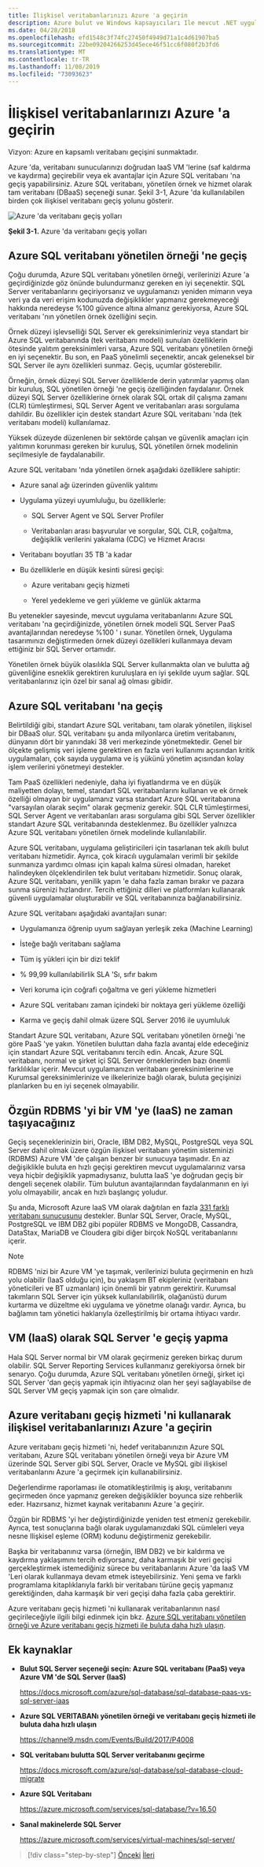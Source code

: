 ```yaml
---
title: İlişkisel veritabanlarınızı Azure 'a geçirin
description: Azure bulut ve Windows kapsayıcıları Ile mevcut .NET uygulamalarını modernleştirin | ilişkisel veritabanlarınızı Azure 'a geçirin
ms.date: 04/28/2018
ms.openlocfilehash: efd1548c3f74fc27450f4949d71a1c4d61907ba5
ms.sourcegitcommit: 22be09204266253d45ece46f51cc6f080f2b3fd6
ms.translationtype: MT
ms.contentlocale: tr-TR
ms.lasthandoff: 11/08/2019
ms.locfileid: "73093623"
---
```

# <a name="migrate-your-relational-databases-to-azure"></a>İlişkisel veritabanlarınızı Azure 'a geçirin

Vizyon: Azure en kapsamlı veritabanı geçişini sunmaktadır.

Azure 'da, veritabanı sunucularınızı doğrudan IaaS VM 'lerine (saf kaldırma ve kaydırma) geçirebilir veya ek avantajlar için Azure SQL veritabanı 'na geçiş yapabilirsiniz. Azure SQL veritabanı, yönetilen örnek ve hizmet olarak tam veritabanı (DBaaS) seçeneği sunar. Şekil 3-1, Azure 'da kullanılabilen birden çok ilişkisel veritabanı geçiş yolunu gösterir.

![Azure 'da veritabanı geçiş yolları](./media/image3-1.png)

**Şekil 3-1.** Azure 'da veritabanı geçiş yolları

## <a name="when-to-migrate-to-azure-sql-database-managed-instance"></a>Azure SQL veritabanı yönetilen örneği 'ne geçiş

Çoğu durumda, Azure SQL veritabanı yönetilen örneği, verilerinizi Azure 'a geçirdiğinizde göz önünde bulundurmanız gereken en iyi seçenektir. SQL Server veritabanlarını geçiriyorsanız ve uygulamanızı yeniden mimarın veya veri ya da veri erişim kodunuzda değişiklikler yapmanız gerekmeyeceği hakkında neredeyse %100 güvence altına almanız gerekiyorsa, Azure SQL veritabanı 'nın yönetilen örnek özelliğini seçin.

Örnek düzeyi işlevselliği SQL Server ek gereksinimleriniz veya standart bir Azure SQL veritabanında (tek veritabanı modeli) sunulan özelliklerin ötesinde yalıtım gereksinimleri varsa, Azure SQL veritabanı yönetilen örneği en iyi seçenektir. Bu son, en PaaS yönelimli seçenektir, ancak geleneksel bir SQL Server ile aynı özellikleri sunmaz. Geçiş, uçumlar gösterebilir.

Örneğin, örnek düzeyi SQL Server özelliklerde derin yatırımlar yapmış olan bir kuruluş, SQL yönetilen örneği 'ne geçiş özelliğinden faydalanır. Örnek düzeyi SQL Server özelliklerine örnek olarak SQL ortak dil çalışma zamanı (CLR) tümleştirmesi, SQL Server Agent ve veritabanları arası sorgulama dahildir. Bu özellikler için destek standart Azure SQL veritabanı 'nda (tek veritabanı modeli) kullanılamaz.

Yüksek düzeyde düzenlenen bir sektörde çalışan ve güvenlik amaçları için yalıtımın korunması gereken bir kuruluş, SQL yönetilen örnek modelinin seçilmesiyle de faydalanabilir.

Azure SQL veritabanı 'nda yönetilen örnek aşağıdaki özelliklere sahiptir:

- Azure sanal ağı üzerinden güvenlik yalıtımı

- Uygulama yüzeyi uyumluluğu, bu özelliklerle:

  - SQL Server Agent ve SQL Server Profiler

  - Veritabanları arası başvurular ve sorgular, SQL CLR, çoğaltma, değişiklik verilerini yakalama (CDC) ve Hizmet Aracısı

- Veritabanı boyutları 35 TB 'a kadar

- Bu özelliklerle en düşük kesinti süresi geçişi:

  - Azure veritabanı geçiş hizmeti

  - Yerel yedekleme ve geri yükleme ve günlük aktarma

Bu yetenekler sayesinde, mevcut uygulama veritabanlarını Azure SQL veritabanı 'na geçirdiğinizde, yönetilen örnek modeli SQL Server PaaS avantajlarından neredeyse %100 ' ı sunar. Yönetilen örnek, Uygulama tasarımınızı değiştirmeden örnek düzeyi özellikleri kullanmaya devam ettiğiniz bir SQL Server ortamıdır.

Yönetilen örnek büyük olasılıkla SQL Server kullanmakta olan ve bulutta ağ güvenliğine esneklik gerektiren kuruluşlara en iyi şekilde uyum sağlar. SQL veritabanlarınız için özel bir sanal ağ olması gibidir.

## <a name="when-to-migrate-to-azure-sql-database"></a>Azure SQL veritabanı 'na geçiş

Belirtildiği gibi, standart Azure SQL veritabanı, tam olarak yönetilen, ilişkisel bir DBaaS olur. SQL veritabanı şu anda milyonlarca üretim veritabanını, dünyanın dört bir yanındaki 38 veri merkezinde yönetmektedir. Genel bir ölçekte gelişmiş veri işleme gerektiren en fazla veri kullanımı açısından kritik uygulamaları, çok sayıda uygulama ve iş yükünü yönetim açısından kolay işlem verilerini yönetmeyi destekler.

Tam PaaS özellikleri nedeniyle, daha iyi fiyatlandırma ve en düşük maliyetten dolayı, temel, standart SQL veritabanlarını kullanan ve ek örnek özelliği olmayan bir uygulamanız varsa standart Azure SQL veritabanına "varsayılan olarak seçim" olarak geçmeniz gerekir. SQL CLR tümleştirmesi, SQL Server Agent ve veritabanları arası sorgulama gibi SQL Server özellikler standart Azure SQL veritabanında desteklenmez. Bu özellikler yalnızca Azure SQL veritabanı yönetilen örnek modelinde kullanılabilir.

Azure SQL veritabanı, uygulama geliştiricileri için tasarlanan tek akıllı bulut veritabanı hizmetidir. Ayrıca, çok kiracılı uygulamaları verimli bir şekilde sunmanıza yardımcı olması için kapalı kalma süresi olmadan, hareket halindeyken ölçeklendirilen tek bulut veritabanı hizmetidir. Sonuç olarak, Azure SQL veritabanı, yenilik yapın 'e daha fazla zaman bırakır ve pazara sunma sürenizi hızlandırır. Tercih ettiğiniz dilleri ve platformları kullanarak güvenli uygulamalar oluşturabilir ve SQL veritabanınıza bağlanabilirsiniz.

Azure SQL veritabanı aşağıdaki avantajları sunar:

- Uygulamanıza öğrenip uyum sağlayan yerleşik zeka (Machine Learning)

- İsteğe bağlı veritabanı sağlama

- Tüm iş yükleri için bir dizi teklif

- % 99,99 kullanılabilirlik SLA 'Sı, sıfır bakım

- Veri koruma için coğrafi çoğaltma ve geri yükleme hizmetleri

- Azure SQL veritabanı zaman içindeki bir noktaya geri yükleme özelliği

- Karma ve geçiş dahil olmak üzere SQL Server 2016 ile uyumluluk

Standart Azure SQL veritabanı, Azure SQL veritabanı yönetilen örneği 'ne göre PaaS 'ye yakın. Yönetilen buluttan daha fazla avantaj elde edeceğiniz için standart Azure SQL veritabanını tercih edin. Ancak, Azure SQL veritabanı, normal ve şirket içi SQL Server örneklerinden bazı önemli farklılıklar içerir. Mevcut uygulamanızın veritabanı gereksinimlerine ve Kurumsal gereksinimlerinize ve ilkelerinize bağlı olarak, buluta geçişinizi planlarken bu en iyi seçenek olmayabilir.

## <a name="when-to-move-your-original-rdbms-to-a-vm-iaas"></a>Özgün RDBMS 'yi bir VM 'ye (IaaS) ne zaman taşıyacağınız

Geçiş seçeneklerinizin biri, Oracle, IBM DB2, MySQL, PostgreSQL veya SQL Server dahil olmak üzere özgün ilişkisel veritabanı yönetim sisteminizi (RDBMS) Azure VM 'de çalışan benzer bir sunucuya taşımadır. En az değişiklikle buluta en hızlı geçişi gerektiren mevcut uygulamalarınız varsa veya hiçbir değişiklik yapmadıysanız, bulutta IaaS 'ye doğrudan geçiş bir dengeli seçenek olabilir. Tüm bulutun avantajlarından faydalanmanın en iyi yolu olmayabilir, ancak en hızlı başlangıç yoludur.

Şu anda, Microsoft Azure IaaS VM olarak dağıtılan en fazla [331 farklı veritabanı sunucusunu](https://azuremarketplace.microsoft.com/marketplace/apps/category/databases?page=1&subcategories=databases-all) destekler. Bunlar SQL Server, Oracle, MySQL, PostgreSQL ve IBM DB2 gibi popüler RDBMS ve MongoDB, Cassandra, DataStax, MariaDB ve Cloudera gibi diğer birçok NoSQL veritabanlarını içerir.

> [!NOTE]
> RDBMS 'nizi bir Azure VM 'ye taşımak, verilerinizi buluta geçirmenin en hızlı yolu olabilir (IaaS olduğu için), bu yaklaşım BT ekipleriniz (veritabanı yöneticileri ve BT uzmanları) için önemli bir yatırım gerektirir. Kurumsal takımların SQL Server için yüksek kullanılabilirlik, olağanüstü durum kurtarma ve düzeltme eki uygulama ve yönetme olanağı vardır. Ayrıca, bu bağlamın tam yönetici haklarıyla özelleştirilmiş bir ortama ihtiyacı vardır.

## <a name="when-to-migrate-to-sql-server-as-a-vm-iaas"></a>VM (IaaS) olarak SQL Server 'e geçiş yapma

Hala SQL Server normal bir VM olarak geçirmeniz gereken birkaç durum olabilir. SQL Server Reporting Services kullanmanız gerekiyorsa örnek bir senaryo. Çoğu durumda, Azure SQL veritabanı yönetilen örneği, şirket içi SQL Server 'dan geçiş yapmak için ihtiyacınız olan her şeyi sağlayabilse de SQL Server VM geçiş yapmak için son çare olmalıdır.

## <a name="use-azure-database-migration-service-to-migrate-your-relational-databases-to-azure"></a>Azure veritabanı geçiş hizmeti 'ni kullanarak ilişkisel veritabanlarınızı Azure 'a geçirin

Azure veritabanı geçiş hizmeti 'ni, hedef veritabanınızın Azure SQL veritabanı, Azure SQL veritabanı yönetilen örneği veya bir Azure VM üzerinde SQL Server gibi SQL Server, Oracle ve MySQL gibi ilişkisel veritabanlarını Azure 'a geçirmek için kullanabilirsiniz.

Değerlendirme raporlaması ile otomatikleştirilmiş iş akışı, veritabanını geçirmeden önce yapmanız gereken değişiklikler boyunca size rehberlik eder. Hazırsanız, hizmet kaynak veritabanını Azure 'a geçirir.

Özgün bir RDBMS 'yi her değiştirdiğinizde yeniden test etmeniz gerekebilir. Ayrıca, test sonuçlarına bağlı olarak uygulamanızdaki SQL cümleleri veya nesne Ilişkisel eşleme (ORM) kodunu değiştirmeniz gerekebilir.

Başka bir veritabanınız varsa (örneğin, IBM DB2) ve bir kaldırma ve kaydırma yaklaşımını tercih ediyorsanız, daha karmaşık bir veri geçişi gerçekleştirmek istemediğiniz sürece bu veritabanlarını Azure 'da IaaS VM 'Leri olarak kullanmaya devam etmek isteyebilirsiniz. Yeni şema ve farklı programlama kitaplıklarıyla farklı bir veritabanı türüne geçiş yapmanız gerektiğinden, daha karmaşık bir veri geçişi daha fazla çaba gerektirir.

Azure veritabanı geçiş hizmeti 'ni kullanarak veritabanlarının nasıl geçirileceğiyle ilgili bilgi edinmek için bkz. [Azure SQL veritabanı yönetilen örneği ve Azure veritabanı geçiş hizmeti ile buluta daha hızlı ulaşın](https://channel9.msdn.com/Events/Build/2017/P4008).

## <a name="additional-resources"></a>Ek kaynaklar

- **Bulut SQL Server seçeneği seçin: Azure SQL veritabanı (PaaS) veya Azure VM 'de SQL Server (IaaS)**

    <https://docs.microsoft.com/azure/sql-database/sql-database-paas-vs-sql-server-iaas>

- **Azure SQL VERITABANı yönetilen örneği ve veritabanı geçiş hizmeti ile buluta daha hızlı ulaşın**

    <https://channel9.msdn.com/Events/Build/2017/P4008>

- **SQL veritabanı bulutta SQL Server veritabanını geçirme**

    <https://docs.microsoft.com/azure/sql-database/sql-database-cloud-migrate>

- **Azure SQL Veritabanı**

    <https://azure.microsoft.com/services/sql-database/?v=16.50>

- **Sanal makinelerde SQL Server**

    <https://azure.microsoft.com/services/virtual-machines/sql-server/>

> [!div class="step-by-step"]
> [Önceki](lift-and-shift-existing-apps-azure-iaas.md)
> [İleri](modernize-existing-apps-to-cloud-optimized/index.md) <!-- Next Chapter -->
